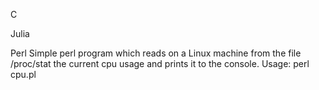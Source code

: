 

C


Julia



Perl
Simple perl program which reads on a Linux machine from the file /proc/stat the current cpu usage and prints it to the console.
Usage: perl cpu.pl
